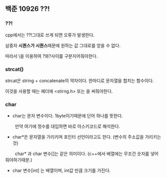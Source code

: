 ## 백준 10926 ??!

### ??!

cpp에서는 ??!그대로 쓰게 되면 오류가 발생한다.

삼중자 **시퀀스가 시퀀스**때문에 원하는 값 그대로를 얻을 수 없다. 

따라서 \을 이용하여 ?와?사이를 구분지어줘야한다.

### strcat()

strcat은 string + concatenate의 약자이다. 한마디로 문자열을 합치는 함수이다.

이것을 사용할 때는 헤더에 <stirng.h> 또는 <cstring>을 써줘야한다.

### char

- char는 문자 변수이다. 1byte이기때문에 단어 하나를 뜻한다.

        만약 여기에 정수를 대입하면 바로 아스키코드로 해석한다.

- char*은 문자열을 가리키며 포인터 선언이라고도 한다. (변수의 주소값을 가리키는 것)

        char* 과 char 변수[]는 같은 의미이다. (c++에서 배열에는 무조건 숫자를 넣어줘야하기때문.)

- char 변수[int] 는 배열이며, int값 만큼 크기를 가진다.


